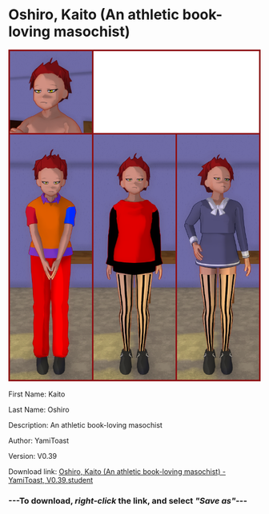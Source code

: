 # Oshiro, Kaito (An athletic book-loving masochist)

<img src = "https://raw.githubusercontent.com/Arbiter1223/Daigaku-Gurashi-Custom-Students/master/Students/Files/Oshiro%2C%20Kaito%20(An%20athletic%20book-loving%20masochist).png">

First Name: Kaito

Last Name: Oshiro

Description: An athletic book-loving masochist

Author: YamiToast

Version: V0.39

Download link: <a href="https://raw.githubusercontent.com/Arbiter1223/Daigaku-Gurashi-Custom-Students/master/Students/Files/Oshiro%2C%20Kaito%20(An%20athletic%20book-loving%20masochist)%20-%20YamiToast%2C%20V0.39.student">Oshiro, Kaito (An athletic book-loving masochist) - YamiToast, V0.39.student</a>

### ---**To download, _right-click_ the link, and select _"Save as"_**---
